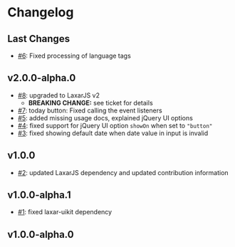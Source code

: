 # Changelog

## Last Changes

- [#6](https://github.com/LaxarJS/ax-date-picker-control/issues/6): Fixed processing of language tags


## v2.0.0-alpha.0

- [#8](https://github.com/LaxarJS/ax-date-picker-control/issues/8): upgraded to LaxarJS v2
    + **BREAKING CHANGE:** see ticket for details
- [#7](https://github.com/LaxarJS/ax-date-picker-control/issues/7): today button: Fixed calling the event listeners
- [#5](https://github.com/LaxarJS/ax-date-picker-control/issues/5): added missing usage docs, explained jQuery UI options
- [#4](https://github.com/LaxarJS/ax-date-picker-control/issues/4): fixed support for jQuery UI option `showOn` when set to `"button"`
- [#3](https://github.com/LaxarJS/ax-date-picker-control/issues/3): fixed showing default date when date value in input is invalid


## v1.0.0

- [#2](https://github.com/LaxarJS/ax-date-picker-control/issues/2): updated LaxarJS dependency and updated contribution information


## v1.0.0-alpha.1

- [#1](https://github.com/LaxarJS/ax-date-picker-control/issues/1): fixed laxar-uikit dependency

## v1.0.0-alpha.0

